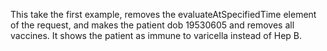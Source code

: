 This take the first example, removes the evaluateAtSpecifiedTime element of the request, and makes the patient dob 19530605 and removes all vaccines. It shows the patient as immune to varicella instead of Hep B. 
